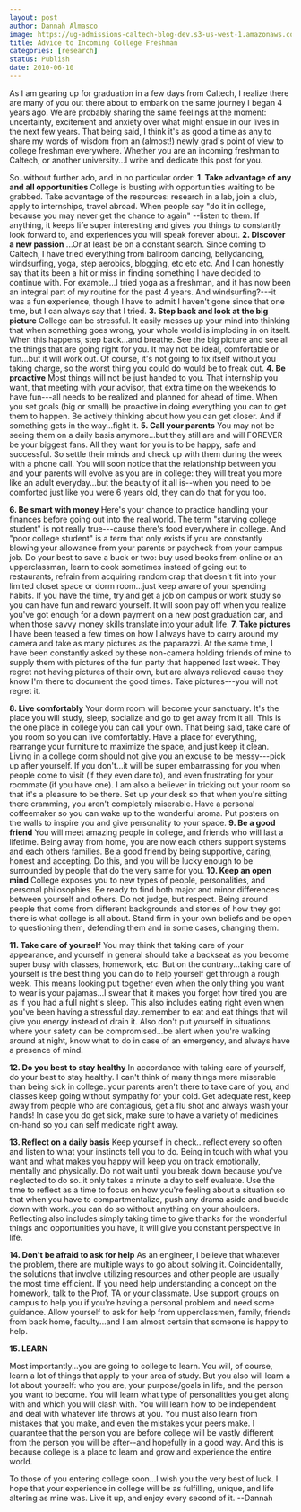 ```yaml
---
layout: post
author: Dannah Almasco
image: https://ug-admissions-caltech-blog-dev.s3-us-west-1.amazonaws.com/old_pictures/caltech_as_it_happens/6a0105349b8251970b013483b49084970c.jpg
title: Advice to Incoming College Freshman
categories: [research]
status: Publish
date: 2010-06-10
---
```



As I am gearing up for graduation in a few days from Caltech, I realize there are many of you out there about to embark on the same journey I began 4 years ago. We are probably sharing the same feelings at the moment: uncertainty, excitement and anxiety over what might ensue in our lives in the next few years. 
That being said, I think it's as good a time as any to share my words of wisdom from an (almost!) newly grad's point of view to college freshman everywhere. Whether you are an incoming freshman to Caltech, or another university...I write and dedicate this post for you.

So..without further ado, and in no particular order:
**1. Take advantage of any and all opportunities**
College is busting with opportunities waiting to be grabbed. Take advantage of the resources: research in a lab, join a club, apply to internships, travel abroad. When people say "do it in college, because you may never get the chance to again" --listen to them. If anything, it keeps life super interesting and gives you things to constantly look forward to, and experiences you will speak forever about. 
**2. Discover a new passion**
...Or at least be on a constant search. Since coming to Caltech, I have tried everything from ballroom dancing, bellydancing, windsurfing, yoga, step aerobics, blogging, etc etc etc. And I can honestly say that its been a hit or miss in finding something I have decided to continue with. For example...I tried yoga as a freshman, and it has now been an integral part of my routine for the past 4 years. And windsurfing?---it was a fun experience, though I have to admit I haven't gone since that one time, but I can always say that I tried. **3. Step back and look at the big picture**
College can be stressful. It easily messes up your mind into thinking that when something goes wrong, your whole world is imploding in on itself. When this happens, step back...and breathe. See the big picture and see all the things that are going right for you. It may not be ideal, comfortable or fun...but it will work out. Of course, it's not going to fix itself without you taking charge, so the worst thing you could do would be to freak out. **4. Be proactive**
Most things will not be just handed to you. That internship you want, that meeting with your advisor, that extra time on the weekends to have fun---all needs to be realized and planned for ahead of time. When you set goals (big or small) be proactive in doing everything you can to get them to happen. Be actively thinking about how you can get closer. And if something gets in the way...fight it. 
**5. Call your parents**
You may not be seeing them on a daily basis anymore...but they still are and will FOREVER be your biggest fans. All they want for you is to be happy, safe and successful. So settle their minds and check up with them during the week with a phone call. You will soon notice that the relationship between you and your parents will evolve as you are in college: they will treat you more like an adult everyday...but the beauty of it all is--when you need to be comforted just like you were 6 years old, they can do that for you too.

**6. Be smart with money**
Here's your chance to practice handling your finances before going out into the real world. The term "starving college student" is not really true---cause there's food everywhere in college. And "poor college student" is a term that only exists if you are constantly blowing your allowance from your parents or paycheck from your campus job. Do your best to save a buck or two: buy used books from online or an upperclassman, learn to cook sometimes instead of going out to restaurants, refrain from acquiring random crap that doesn't fit into your limited closet space or dorm room...just keep aware of your spending habits. If you have the time, try and get a job on campus or work study so you can have fun and reward yourself. It will soon pay off when you realize you've got enough for a down payment on a new post graduation car, and when those savvy money skills translate into your adult life. 
**7. Take pictures**
I have been teased a few times on how I always have to carry around my camera and take as many pictures as the paparazzi. At the same time, I have been constantly asked by these non-camera holding friends of mine to supply them with pictures of the fun party that happened last week. They regret not having pictures of their own, but are always relieved cause they know I'm there to document the good times. Take pictures---you will not regret it.

**8. Live comfortably**
Your dorm room will become your sanctuary. It's the place you will study, sleep, socialize and go to get away from it all. This is the one place in college you can call your own. That being said, take care of you room so you can live comfortably. Have a place for everything, rearrange your furniture to maximize the space, and just keep it clean. Living in a college dorm should not give you an excuse to be messy---pick up after yourself. If you don't...it will be super embarrassing for you when people come to visit (if they even dare to), and even frustrating for your roommate (if you have one). I am also a believer in tricking out your room so that it's a pleasure to be there. Set up your desk so that when you're sitting there cramming, you aren't completely miserable. Have a personal coffeemaker so you can wake up to the wonderful aroma. Put posters on the walls to inspire you and give personality to your space. 
**9. Be a good friend**
You will meet amazing people in college, and friends who will last a lifetime. Being away from home, you are now each others support systems and each others families. Be a good friend by being supportive, caring, honest and accepting. Do this, and you will be lucky enough to be surrounded by people that do the very same for you. 
**10. Keep an open mind**
College exposes you to new types of people, personalities, and personal philosophies. Be ready to find both major and minor differences between yourself and others. Do not judge, but respect. Being around people that come from different backgrounds and stories of how they got there is what college is all about. Stand firm in your own beliefs and be open to questioning them, defending them and in some cases, changing them.

**11. Take care of yourself**
You may think that taking care of your appearance, and yourself in general should take a backseat as you become super busy with classes, homework, etc. But on the contrary...taking care of yourself is the best thing you can do to help yourself get through a rough week. This means looking put together even when the only thing you want to wear is your pajamas...I swear that it makes you forget how tired you are as if you had a full night's sleep. This also includes eating right even when you've been having a stressful day..remember to eat and eat things that will give you energy instead of drain it. Also don't put yourself in situations where your safety can be compromised...be alert when you're walking around at night, know what to do in case of an emergency, and always have a presence of mind.

**12. Do you best to stay healthy**
In accordance with taking care of yourself, do your best to stay healthy. I can't think of many things more miserable than being sick in college..your parents aren't there to take care of you, and classes keep going without sympathy for your cold. Get adequate rest, keep away from people who are contagious, get a flu shot and always wash your hands! In case you do get sick, make sure to have a variety of medicines on-hand so you can self medicate right away.

**13. Reflect on a daily basis**
Keep yourself in check...reflect every so often and listen to what your instincts tell you to do. Being in touch with what you want and what makes you happy will keep you on track emotionally, mentally and physically. Do not wait until you break down because you've neglected to do so..it only takes a minute a day to self evaluate. Use the time to reflect as a time to focus on how you're feeling about a situation so that when you have to compartmentalize, push any drama aside and buckle down with work..you can do so without anything on your shoulders. Reflecting also includes simply taking time to give thanks for the wonderful things and opportunities you have, it will give you constant perspective in life.

**14. Don't be afraid to ask for help**
As an engineer, I believe that whatever the problem, there are multiple ways to go about solving it. Coincidentally, the solutions that involve utilizing resources and other people are usually the most time efficient. If you need help understanding a concept on the homework, talk to the Prof, TA or your classmate. Use support groups on campus to help you if you're having a personal problem and need some guidance. Allow yourself to ask for help from upperclassmen, family, friends from back home, faculty...and I am almost certain that someone is happy to help. 

**15. LEARN**

Most importantly...you are going to college to learn. You will, of course, learn a lot of things that apply to your area of study. But you also will learn a lot about yourself: who you are, your purpose/goals in life, and the person you want to become. You will learn what type of personalities you get along with and which you will clash with. You will learn how to be independent and deal with whatever life throws at you. You must also learn from mistakes that you make, and even the mistakes your peers make. I guarantee that the person you are before college will be vastly 
different from the person you will be after--and hopefully in a good 
way. And this is because college is a place to learn and grow and experience the entire world.

To those of you entering college soon...I wish you the very best of luck. I hope that your experience in college will be as fulfilling, unique, and life altering as mine was. Live it up, and enjoy every second of it. 
--Dannah

